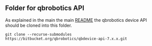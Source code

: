 ## Folder for qbrobotics API

As explained in the main the main [README](../README.md) the qbrobotics
device API should be cloned into this folder.

```commandline
git clone --recurse-submodules https://bitbucket.org/qbrobotics/qbdevice-api-7.x.x.git
```
